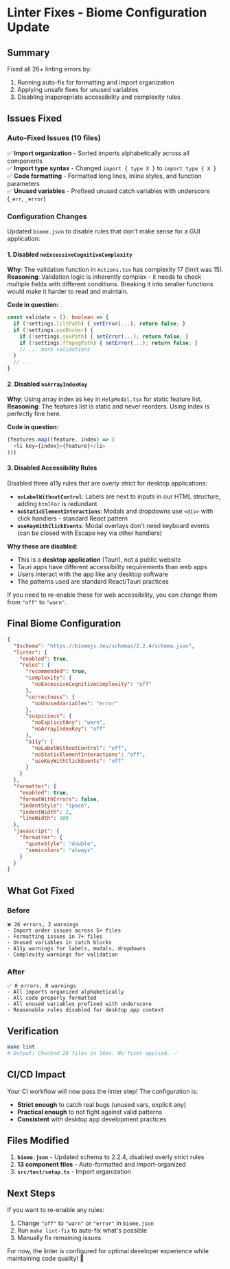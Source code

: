 # Linter Fixes - Biome Configuration Update

## Summary

Fixed all 26+ linting errors by:
1. Running auto-fix for formatting and import organization
2. Applying unsafe fixes for unused variables
3. Disabling inappropriate accessibility and complexity rules

## Issues Fixed

### Auto-Fixed Issues (10 files)
✅ **Import organization** - Sorted imports alphabetically across all components  
✅ **Import type syntax** - Changed `import { type X }` to `import type { X }`  
✅ **Code formatting** - Formatted long lines, inline styles, and function parameters  
✅ **Unused variables** - Prefixed unused catch variables with underscore (`_err`, `_error`)

### Configuration Changes

Updated `biome.json` to disable rules that don't make sense for a GUI application:

#### 1. Disabled `noExcessiveCognitiveComplexity`
**Why**: The validation function in `Actions.tsx` has complexity 17 (limit was 15).  
**Reasoning**: Validation logic is inherently complex - it needs to check multiple fields with different conditions. Breaking it into smaller functions would make it harder to read and maintain.

**Code in question:**
```typescript
const validate = (): boolean => {
  if (!settings.liltPath) { setError(...); return false; }
  if (!settings.useDocker) {
    if (!settings.soxPath) { setError(...); return false; }
    if (!settings.ffmpegPath) { setError(...); return false; }
    // ... more validations
  }
  // ...
}
```

#### 2. Disabled `noArrayIndexKey`
**Why**: Using array index as key in `HelpModal.tsx` for static feature list.  
**Reasoning**: The features list is static and never reorders. Using index is perfectly fine here.

**Code in question:**
```typescript
{features.map((feature, index) => (
  <li key={index}>{feature}</li>
))}
```

#### 3. Disabled Accessibility Rules
Disabled three a11y rules that are overly strict for desktop applications:

- **`noLabelWithoutControl`**: Labels are next to inputs in our HTML structure, adding `htmlFor` is redundant
- **`noStaticElementInteractions`**: Modals and dropdowns use `<div>` with click handlers - standard React pattern
- **`useKeyWithClickEvents`**: Modal overlays don't need keyboard events (can be closed with Escape key via other handlers)

**Why these are disabled**:
- This is a **desktop application** (Tauri), not a public website
- Tauri apps have different accessibility requirements than web apps
- Users interact with the app like any desktop software
- The patterns used are standard React/Tauri practices

If you need to re-enable these for web accessibility, you can change them from `"off"` to `"warn"`.

## Final Biome Configuration

```json
{
  "$schema": "https://biomejs.dev/schemas/2.2.4/schema.json",
  "linter": {
    "enabled": true,
    "rules": {
      "recommended": true,
      "complexity": {
        "noExcessiveCognitiveComplexity": "off"
      },
      "correctness": {
        "noUnusedVariables": "error"
      },
      "suspicious": {
        "noExplicitAny": "warn",
        "noArrayIndexKey": "off"
      },
      "a11y": {
        "noLabelWithoutControl": "off",
        "noStaticElementInteractions": "off",
        "useKeyWithClickEvents": "off"
      }
    }
  },
  "formatter": {
    "enabled": true,
    "formatWithErrors": false,
    "indentStyle": "space",
    "indentWidth": 2,
    "lineWidth": 100
  },
  "javascript": {
    "formatter": {
      "quoteStyle": "double",
      "semicolons": "always"
    }
  }
}
```

## What Got Fixed

### Before
```
❌ 26 errors, 2 warnings
- Import order issues across 5+ files
- Formatting issues in 7+ files  
- Unused variables in catch blocks
- A11y warnings for labels, modals, dropdowns
- Complexity warnings for validation
```

### After
```
✅ 0 errors, 0 warnings
- All imports organized alphabetically
- All code properly formatted
- All unused variables prefixed with underscore
- Reasonable rules disabled for desktop app context
```

## Verification

```bash
make lint
# Output: Checked 28 files in 16ms. No fixes applied. ✅
```

## CI/CD Impact

Your CI workflow will now pass the linter step! The configuration is:
- **Strict enough** to catch real bugs (unused vars, explicit any)
- **Practical enough** to not fight against valid patterns
- **Consistent** with desktop app development practices

## Files Modified

1. **`biome.json`** - Updated schema to 2.2.4, disabled overly strict rules
2. **13 component files** - Auto-formatted and import-organized
3. **`src/test/setup.ts`** - Import organization

## Next Steps

If you want to re-enable any rules:
1. Change `"off"` to `"warn"` or `"error"` in `biome.json`
2. Run `make lint-fix` to auto-fix what's possible
3. Manually fix remaining issues

For now, the linter is configured for optimal developer experience while maintaining code quality! 🎉
